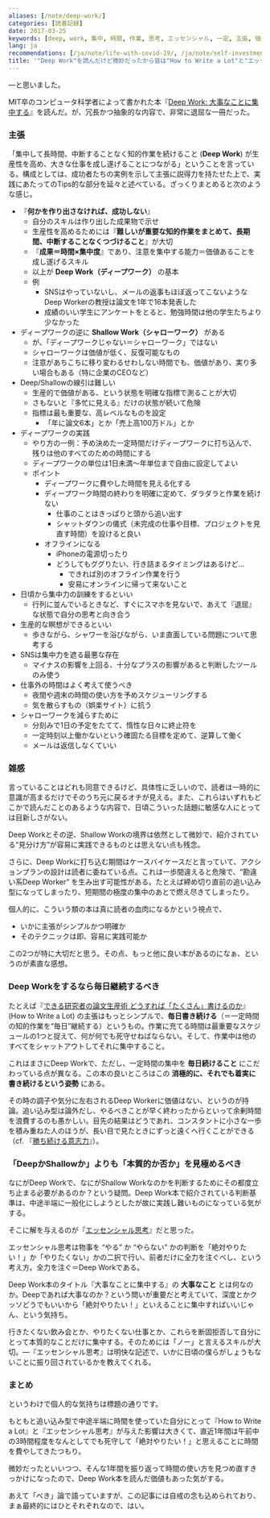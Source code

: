 ```yaml
---
aliases: [/note/deep-work/]
categories: [読書記録]
date: 2017-03-25
keywords: [deep, work, 集中, 時間, 作業, 思考, エッセンシャル, 一定, 主張, 価値]
lang: ja
recommendations: [/ja/note/life-with-covid-19/, /ja/note/self-investment/, /ja/note/dmm-eikaiwa/]
title: '"Deep Work"を読んだけど微妙だったから皆は"How to Write a Lot"と"エッセンシャル思考"を読めばいい'
---
```


―と思いました。

MIT卒のコンピュータ科学者によって書かれた本『[Deep Work: 大事なことに集中する](https://www.amazon.co.jp/%E5%A4%A7%E4%BA%8B%E3%81%AA%E3%81%93%E3%81%A8%E3%81%AB%E9%9B%86%E4%B8%AD%E3%81%99%E3%82%8B-%E6%B0%97%E3%81%8C%E6%95%A3%E3%82%8B%E3%82%82%E3%81%AE%E3%81%A0%E3%82%89%E3%81%91%E3%81%AE%E4%B8%96%E7%95%8C%E3%81%A7%E7%94%9F%E7%94%A3%E6%80%A7%E3%82%92%E6%9C%80%E5%A4%A7%E5%8C%96%E3%81%99%E3%82%8B%E7%A7%91%E5%AD%A6%E7%9A%84%E6%96%B9%E6%B3%95-%E3%82%AB%E3%83%AB-%E3%83%8B%E3%83%A5%E3%83%BC%E3%83%9D%E3%83%BC%E3%83%88/dp/4478068550)』を読んだ。が、冗長かつ抽象的な内容で、非常に退屈な一冊だった。

### 主張

「集中して長時間、中断することなく知的作業を続けること (**Deep Work**) が生産性を高め、大きな仕事を成し遂げることにつながる」ということを言っている。構成としては、成功者たちの実例を示して主張に説得力を持たせた上で、実践にあたってのTips的な部分を延々と述べている。ざっくりまとめると次のような感じ。

- 『**何かを作り出さなければ、成功しない**』
	- 自分のスキルは作り出した成果物で示せ
	- 生産性を高めるためには『**難しいが重要な知的作業をまとめて、長期間、中断することなくつづけること**』が大切
	- 『**成果＝時間×集中度**』であり、注意を集中する能力＝価値あることを成し遂げるスキル
	- 以上が **Deep Work（ディープワーク）** の基本
	- 例
		- SNSはやっていないし、メールの返事もほぼ返ってこないようなDeep Workerの教授は論文を1年で16本発表した
		- 成績のいい学生にアンケートをとると、勉強時間は他の学生たちより少なかった
- ディープワークの逆に **Shallow Work（シャローワーク）** がある
	- が、「ディープワークじゃない＝シャローワーク」ではない
	- シャローワークは価値が低く、反復可能なもの
	- 注意があちこちに移り変わるせわしない時間でも、価値があり、実り多い場合もある（特に企業のCEOなど）
- Deep/Shallowの線引は難しい
	- 生産的で価値がある、という状態を明確な指標で測ることが大切
	- さもないと『多忙に見える』だけの状態が続いて危険
	- 指標は最も重要な、高レベルなものを設定
		- 「年に論文6本」とか「売上高100万ドル」とか
- ディープワークの実践
	- やり方の一例：予め決めた一定時間だけディープワークに打ち込んで、残りは他のすべてのための時間にする
	- ディープワークの単位は1日未満〜年単位まで自由に設定してよい
	- ポイント
		- ディープワークに費やした時間を見える化する
		- ディープワーク時間の終わりを明確に定めて、ダラダラと作業を続けない
			- 仕事のことはきっぱりと頭から追い出す
			- シャットダウンの儀式（未完成の仕事や目標、プロジェクトを見直す時間）を設けると良い
		- オフラインになる
			- iPhoneの電源切ったり
			- どうしてもググりたい、行き詰まるタイミングはあるけど…
				- できれば別のオフライン作業を行う
				- 安易にオンラインに帰って来ないこと
- 日頃から集中力の訓練をするといい
	- 行列に並んでいるときなど、すぐにスマホを見ないで、あえて『退屈』な状態で自分の思考と向き合う
- 生産的な瞑想ができるといい
	- 歩きながら、シャワーを浴びながら、いま直面している問題について思考する
- SNSは集中力を遮る最悪な存在
	- マイナスの影響を上回る、十分なプラスの影響があると判断したツールのみ使う
- 仕事外の時間はよく考えて使うべき
	- 夜間や週末の時間の使い方を予めスケジューリングする
	- 気を散らすもの（娯楽サイト）に抗う
- シャローワークを減らすために
	- 分刻みで1日の予定をたてて、惰性な日々に終止符を
	- 一定時刻以上働かないという確固たる目標を定めて、逆算して働く
	- メールは返信しなくていい

### 雑感

言っていることはどれも同意できるけど、具体性に乏しいので、読者は一時的に意識が高まるだけでそのうち元に戻るオチが見える。また、これらはいずれもどこかで読んだことのあるような内容で、日頃こういった話題に敏感な人にとっては目新しさがない。

Deep Workとその逆、Shallow Workの境界は依然として微妙で、紹介されている“見分け方”が容易に実践できるものとは思えない点も残念。

さらに、Deep Workに打ち込む期間はケースバイケースだと言っていて、アクションプランの設計は読者に委ねている点。これは一歩間違えると危険で、“勘違い系Deep Worker” を生み出す可能性がある。たとえば締め切り直前の追い込み型になってしまったり、短期間の極度の集中のあとで燃え尽きてしまったり。

個人的に、こういう類の本は真に読者の血肉になるかという視点で、

- いかに主張がシンプルかつ明確か
- そのテクニックは即、容易に実践可能か

この2つが特に大切だと思う。その点、もっと他に良い本があるのになぁ、というのが素直な感想。

### Deep Workをするなら毎日継続するべき

たとえば『[できる研究者の論文生産術 どうすれば「たくさん」書けるのか](https://www.amazon.co.jp/%E3%81%A7%E3%81%8D%E3%82%8B%E7%A0%94%E7%A9%B6%E8%80%85%E3%81%AE%E8%AB%96%E6%96%87%E7%94%9F%E7%94%A3%E8%A1%93-%E3%81%A9%E3%81%86%E3%81%99%E3%82%8C%E3%81%B0%E3%80%8C%E3%81%9F%E3%81%8F%E3%81%95%E3%82%93%E3%80%8D%E6%9B%B8%E3%81%91%E3%82%8B%E3%81%AE%E3%81%8B-KS%E7%A7%91%E5%AD%A6%E4%B8%80%E8%88%AC%E6%9B%B8-%E3%83%9D%E3%83%BC%E3%83%AB-J%E3%83%BB%E3%82%B7%E3%83%AB%E3%83%B4%E3%82%A3%E3%82%A2/dp/4061531530)』(How to Write a Lot) の主張はもっとシンプルで、**毎日書き続ける**（＝一定時間の知的作業を“毎日”継続する）というもの。作業に充てる時間は最重要なスケジュールの1つと捉えて、何が何でも死守せねばならない。そして、作業中は他のすべてをシャットアウトしてそれに集中すること。

これはまさにDeep Workで、ただし、一定時間の集中を **毎日続けること** にこだわっている点が異なる。この本の良いところはこの **消極的に、それでも着実に書き続けるという姿勢** にある。

その時の調子や気分に左右されるDeep Workerに価値はない、というのが持論。追い込み型は論外だし、やるべきことが早く終わったからといって余剰時間を浪費するのも愚かしい。目先の結果はどうであれ、コンスタントに小さな一歩を積み重ねた人のほうが、長い目で見たときにずっと遠くへ行くことができる（cf. 『[勝ち続ける意志力](https://www.amazon.co.jp/勝ち続ける意志力-小学館101新書-梅原-大吾/dp/4098251329)』）。

### 「DeepかShallowか」よりも「本質的か否か」を見極めるべき

なにがDeep Workで、なにがShallow Workなのかを判断するためにその都度立ち止まる必要があるのか？という疑問。Deep Work本で紹介されている判断基準は、中途半端に一般化にしようとしたが故に実践し難いものになっている気がする。

そこに解を与えるのが『[エッセンシャル思考](https://www.amazon.co.jp/%E3%82%A8%E3%83%83%E3%82%BB%E3%83%B3%E3%82%B7%E3%83%A3%E3%83%AB%E6%80%9D%E8%80%83-%E6%9C%80%E5%B0%91%E3%81%AE%E6%99%82%E9%96%93%E3%81%A7%E6%88%90%E6%9E%9C%E3%82%92%E6%9C%80%E5%A4%A7%E3%81%AB%E3%81%99%E3%82%8B-%E3%82%B0%E3%83%AC%E3%83%83%E3%82%B0-%E3%83%9E%E3%82%AD%E3%83%A5%E3%83%BC%E3%83%B3/dp/4761270438/)』だと思った。

エッセンシャル思考は物事を “やる” か “やらない” かの判断を「絶対やりたい！」か「やりたくない」かの二択で行い、前者だけに全力を注ぐべし、という考え方。全力を注ぐ＝Deep Workである。

Deep Work本のタイトル『大事なことに集中する』の **大事なこと** とは何なのか。Deepであれば大事なのか？という問いが重要だと考えていて、深度とかクッソどうでもいいから「絶対やりたい！」といえることに集中すればいいじゃん、という気持ち。

行きたくない飲み会とか、やりたくない仕事とか、これらを断固拒否して自分にとって本質的なことだけに集中する。そのためには「ノー」と言えるスキルが大切。―『エッセンシャル思考』は明快な記述で、いかに日頃の僕らがしょうもないことに振り回されているかを教えてくれる。

### まとめ

というわけで個人的な気持ちは標題の通りです。

もともと追い込み型で中途半端に時間を使っていた自分にとって『How to Write a Lot』と『エッセンシャル思考』が与えた影響は大きくて、直近1年間は午前中の3時間程度をなんとしてでも死守して「絶対やりたい！」と思えることに時間を費やしてきたつもり。

微妙だったといいつつ、そんな1年間を振り返って時間の使い方を見つめ直すきっかけになったので、Deep Work本を読んだ価値もあった気がする。

あえて「べき」論で語っていますが、この記事には自戒の念も込められており、まぁ最終的にはひとそれぞれなので、はい。